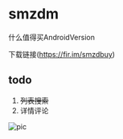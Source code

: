 # smzdm
什么值得买AndroidVersion

下载链接(https://fir.im/smzdbuy)

## todo
1. ~~列表搜索~~
2. 详情评论


![pic](https://s1.ax1x.com/2018/05/03/CttlrD.png)

